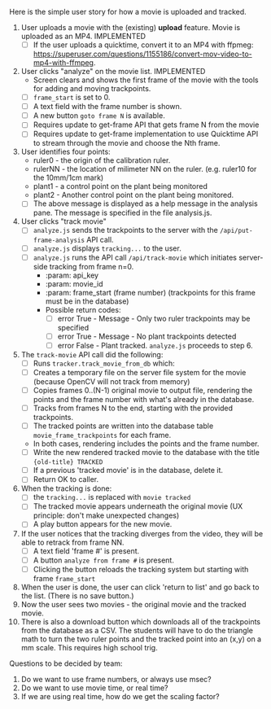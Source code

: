 Here is the simple user story for how a movie is uploaded and tracked.

1. User uploads a movie with the (existing) **upload** feature. Movie is uploaded as an MP4.  IMPLEMENTED
   - [ ]  If the user uploads a quicktime, convert it to an MP4 with ffpmeg: https://superuser.com/questions/1155186/convert-mov-video-to-mp4-with-ffmpeg.
2. User clicks "analyze" on the movie list.  IMPLEMENTED
   * Screen clears and shows the first frame of the movie with the tools for adding and moving trackpoints.
   - [ ] `frame_start` is set to 0.
   - [ ] A text field with the frame number is shown.
   - [ ] A new button `goto frame N` is available.
   - [ ] Requires update to get-frame API that gets frame N from the movie
   - [ ] Requires update to get-frame implementation to use Quicktime API to stream through the movie and choose the Nth frame.
3. User identifies four points:
   * ruler0  - the origin of the calibration ruler.
   * rulerNN - the location of milimeter NN on the ruler. (e.g. ruler10 for the 10mm/1cm mark)
   * plant1  - a control point on the plant being monitored
   * plant2  - Another control point on the plant being monitored.
   - [ ] The above message is displayed as a help message in the analysis pane. The message is specified in the file analysis.js.
4. User clicks "track movie"
   - [ ] `analyze.js` sends the trackpoints to the server with the `/api/put-frame-analysis` API call.
   - [ ] `analyze.js` displays `tracking...` to the user.
   - [ ] `analyze.js` runs the API call `/api/track-movie` which initiates server-side tracking from frame n=0.
     - :param: api_key
     - :param: movie_id
     - :param: frame_start (frame number)  (trackpoints for this frame must be in the database)
     - Possible return codes:
       - [ ] error True - Message - Only two ruler trackpoints may be specified
       - [ ] error True - Message - No plant trackpoints detected
       - [ ] error False - Plant tracked. `analyze.js` proceeds to step 6.
5. The `track-movie` API call did the following:
   - [ ]  Runs `tracker.track_movie_from_db` which:
     - [ ] Creates a temporary file on the server file system for the movie (because OpenCV will not track from memory)
     - [ ] Copies frames 0..(N-1) original movie to output file, rendering the points and the frame number with what's already in the database.
     - [ ] Tracks from frames N to the end, starting with the provided trackpoints.
     - [ ] The tracked points are written into the database table `movie_frame_trackpoints` for each frame.
     - In both cases, rendering includes the points and the frame number.
     - [ ] Write the new rendered tracked movie to the database with the title `{old-title} TRACKED`
     - [ ] If a previous 'tracked movie' is in the database, delete it.
     - [ ] Return OK to caller.
6. When the tracking is done:
   - [ ] the `tracking...` is replaced with `movie tracked`
   - [ ] The tracked movie appears underneath the original movie (UX principle: don't make unexpected changes)
   - [ ] A play button appears for the new movie.
7. If the user notices that the tracking diverges from the video, they will be able to retrack from frame NN.
   - [ ] A text field 'frame #' is present.
   - [ ] A button `analyze from frame #` is present.
   - [ ] Clicking the button reloads the tracking system but starting with frame `frame_start`
8. When the user is done, the user can click 'return to list' and go back to the list.  (There is no save button.)
9. Now the user sees two movies - the original movie and the tracked movie.
10. There is also a download button which downloads all of the trackpoints from the database as a CSV. The students will have to do the triangle math to turn the two ruler points and the tracked point into an (x,y) on a mm scale. This requires high school trig.


Questions to be decided by team:

1. Do we want to use frame numbers, or always use msec?
2. Do we want to use movie time, or real time?
3. If we are using real time, how do we get the scaling factor?
